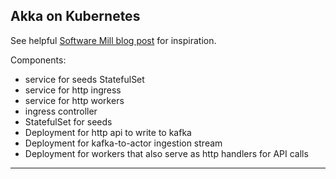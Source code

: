 Akka on Kubernetes
---

See helpful [Software Mill blog post] for inspiration.

Components:

 * service for seeds StatefulSet
 * service for http ingress
 * service for http workers
 * ingress controller
 * StatefulSet for seeds
 * Deployment for http api to write to kafka
 * Deployment for kafka-to-actor ingestion stream
 * Deployment for workers that also serve as http handlers for API calls

---
[Software Mill blog post]: https://medium.com/google-cloud/clustering-akka-in-kubernetes-with-statefulset-and-deployment-459c0e05f2ea
